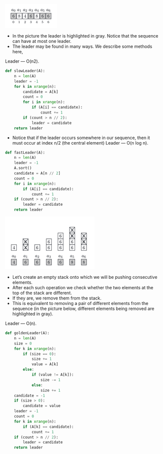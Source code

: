 ![alt text](image1.png)
- In the picture the leader is highlighted in gray. Notice that the sequence can have at most one leader.
- The leader may be found in many ways. We describe some methods here,

Leader — O(n2).
```python
def slowLeader(A):
	n = len(A)
	leader = -1
	for k in xrange(n):
		candidate = A[k]
		count = 0
		for i in xrange(n):
			if (A[i] == candidate):
				count += 1
		if (count > n // 2):
			leader = candidate
	return leader
```

- Notice that if the leader occurs somewhere in our sequence, then it must occur at index n/2 (the central element)
Leader — O(n log n).
```python
def fastLeader(A):
	n = len(A)
	leader = -1
	A.sort()
	candidate = A[n // 2]
	count = 0
	for i in xrange(n):
		if (A[i] == candidate):
			count += 1
	if (count > n // 2):
		leader = candidate
	return leader
```

![alt text](image2.png)
- Let’s create an empty stack onto which we will be pushing consecutive elements. 
- After each such operation we check whether the two elements at the top of the stack are different. 
- If they are, we remove them from the stack. 
- This is equivalent to removing a pair of different elements from the sequence (in the picture below, different elements being removed are highlighted in gray).

Leader — O(n).
```python
def goldenLeader(A):
	n = len(A)
	size = 0
	for k in xrange(n):
		if (size == 0):
			size += 1
			value = A[k]
		else:
			if (value != A[k]):
				size -= 1
			else:
				size += 1
	candidate = -1
	if (size > 0):
		candidate = value
	leader = -1
	count = 0
	for k in xrange(n):
		if (A[k] == candidate):
			count += 1
	if (count > n // 2):
		leader = candidate
	return leader
```